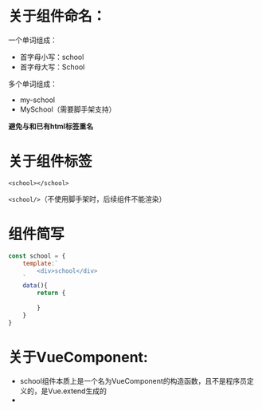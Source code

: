 # 关于组件命名：

一个单词组成：

- 首字母小写：school
- 首字母大写：School

多个单词组成：

- my-school
- MySchool（需要脚手架支持）



**避免与和已有html标签重名**



# 关于组件标签

`<school></school>`

`<school/>`（不使用脚手架时，后续组件不能渲染）





# 组件简写

```js
const school = {
    template:`
    	<div>school</div>
    `
	data(){
        return {
            
        }
    }
}
```





# 关于VueComponent:

- school组件本质上是一个名为VueComponent的构造函数，且不是程序员定义的，是Vue.extend生成的
- 

